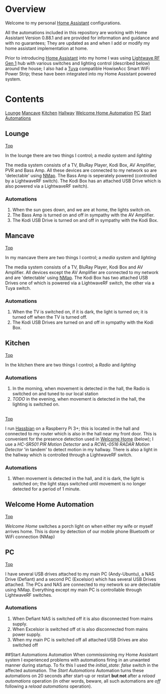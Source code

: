 # Overview
Welcome to my personal [Home Assistant](https://home-assistant.io) configurations. 

All the automations included in this repository are working with Home Assistant Version 0.88.1 and are provided for information and guidance and with no guarantees; They are updated as and when I add or modify my home assistant implementation at home. 

Prior to introducing [Home Assistant](https://home-assistant.io) into my home I was using [Lightwave RF Gen 1](https://www.home-assistant.io/components/lightwave/) hub with various switches and lighting control (described below) around the house; I also had a [Tuya](https://www.home-assistant.io/components/tuya/) compatible HowiseAcc Smart WiFi Power Strip; these have been integrated into my Home Assistant powered system.

# <a name="top">Contents</a>
[Lounge](#lounge)
[Mancave](#mancave)
[Kitchen](#kitchen)
[Hallway](#hallway)
[Welcome Home Automation](#welcomehome)
[PC](#pc)
[Start Automations](#startup)

## <a name="lounge">Lounge</a>

[Top](#top)

In the lounge there are two things I control; a *media system* and *lighting*

The media system consists of a TV, BluRay Player, Kodi Box, AV Amplifier, PVR and Bass Amp. All these devices are connected to my network so are 'detectable' using [NMap](https://www.home-assistant.io/components/device_tracker.nmap_tracker/). The Bass Amp is seperately powered (controlled by a LightwaveRF switch). The Kodi Box has an attached USB Drive which is also powered via a LightwaveRF switch).

### Automations
1. When the sun goes down, and we are at home, the lights switch on.
2. The Bass Amp is turned on and off in sympathy with the AV Amplifier.
3. The Kodi USB Drive is turned on and off in sympathy with the Kodi Box. 

## <a name="mancave">Mancave</a>

[Top](#top)

In my mancave there are two things I control; a *media system* and *lighting*

The media system consists of a TV, BluRay Player, Kodi Box and AV Amplifier. All devices except the AV Amplifier are connected to my network and are 'detectable' using [NMap](https://www.home-assistant.io/components/device_tracker.nmap_tracker/). The Kodi Box has two attached USB Drives one of which is powered via a LightwaveRF switch, the other via a Tuya switch.

### Automations
1. When the TV is switched on, if it is dark, the light is turned on; it is turned off when the TV is turned off.
2. The Kodi USB Drives are turned on and off in sympathy with the Kodi Box. 

## <a name="kitchen">Kitchen</a>

[Top](#top)

In the kitchen there are two things I control; a *Radio* and *lighting*

### Automations
1. In the morning, when movement is detected in the hall, the Radio is switched on and tuned to our local station
2. *TODO* in the evening, when movement is detected in the hall, the lighting is switched on.

## <a name="Hallway"></a>

[Top](#top)

I run [Hassbian](https://www.home-assistant.io/docs/installation/hassbian/) on a Raspberry Pi 3+; this is located in the hall and connected to my router which is also in the hall near my front door. This is convenient for the presence detection used in [Welcome Home](#welcomehome) (below); I use a *HC-SR501 PIR Motion Detector* and a *RCWL-0516 RADAR Motion Detector* 'in tandem' to detect motion in my hallway. There is also a light in the hallway which is controlled through a LightwaveRF switch.

### Automations
1. When movement is detected in the hall, and it is dark, the light is switched on; the light stays switched until movement is no longer detected for a period of 1 minute.

## <a name="welcomehome">Welcome Home Automation</a>

[Top](#top)

*Welcome Home* switches a porch light on when either my wife or myself arrives home. This is done by detection of our mobile phone Bluetooth or WiFi connection (NMap)

## <a name="pc">PC</a>

[Top](#top)

I have several USB drives attached to my main PC (Andy-Ubuntu), a NAS Drive (Defiant) and a second PC (Excelsior) which has several USB Drives attached. The PCs and NAS are connected to my network  so are detectable using NMap. Everything except my main PC is controllable through LightwaveRF switches.

### Automations
1. When Defiant NAS is switched off it is also disconnected from mains supply.
2. When Excelsior is switched off ot is also disconnected from mains power supply.
3. When my main PC is switched off all attached USB Drives are also switched off

##<a name="startup">Start Automations Automation</a>
When commissioning my Home Assistant system I experienced problems with automations firing in an unwanted manner during startup. To fix this I used the *initial_state: false* switch in the affected automation. The *Start Automations* Automation turns these automations on 20 seconds after start-up or restart **but not** after a *reload automations* operation (in other words, beware, all such automations are *off* following a *reload automations* operation). 
